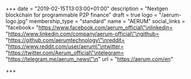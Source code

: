 +++
date = "2019-02-15T13:03:00+01:00"
description = "Nextgen blockchain for programmable P2P finance"
draft = true
logo = "/aerum-logo.jpg"
membership_type = "standard"
name = "AERUM"
social_links = "facebook= \"https://www.facebook.com/aerum_official\"\nlinkedin= \"https://www.linkedin.com/company/aerum-official\"\ngithub= \"https://github.com/aerumtechnology\"\nreddit= \"https://www.reddit.com/user/aerum\"\ntwitter= \"https://twitter.com/Aerum_official\"\ntelegram= \"https://telegram.me/aerum_news\"\n"
url = "https://aerum.com/en"

+++

